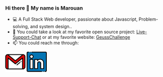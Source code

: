### Hi there 👋 My name is Marouan
- 💻 A Full Stack Web developer, passionate about Javascript, Problem-solving, and system design..
- 🔭 You could take a look at my favorite open source project: [Live-Support-Chat](https://github.com/AhminaMar1/LS-Chat) or at my favorite website: [GeussChallenge](https://github.com/AhminaMar1/LS-Chat)
- 📫 You could reach me through:

[![my gmail](./gmail.png)](mailto:AhminaMar1@gmail.com) [![my linkedin](./linkedin.png)](https://www.linkedin.com/in/ahminamar1/)
